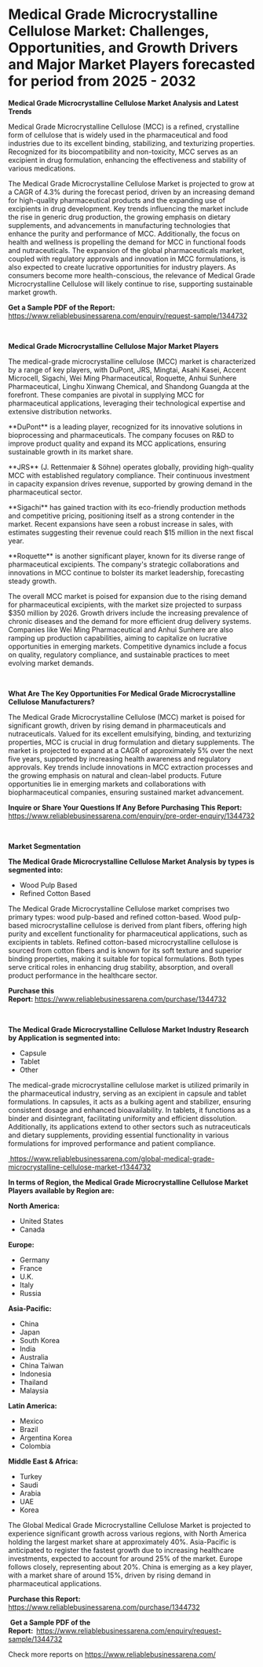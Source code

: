 <p><h1>Medical Grade Microcrystalline Cellulose Market: Challenges, Opportunities, and Growth Drivers and Major Market Players forecasted for period from 2025 - 2032</h1></p><p><strong>Medical Grade Microcrystalline Cellulose Market Analysis and Latest Trends</strong></p>
<p><p>Medical Grade Microcrystalline Cellulose (MCC) is a refined, crystalline form of cellulose that is widely used in the pharmaceutical and food industries due to its excellent binding, stabilizing, and texturizing properties. Recognized for its biocompatibility and non-toxicity, MCC serves as an excipient in drug formulation, enhancing the effectiveness and stability of various medications.</p><p>The Medical Grade Microcrystalline Cellulose Market is projected to grow at a CAGR of 4.3% during the forecast period, driven by an increasing demand for high-quality pharmaceutical products and the expanding use of excipients in drug development. Key trends influencing the market include the rise in generic drug production, the growing emphasis on dietary supplements, and advancements in manufacturing technologies that enhance the purity and performance of MCC. Additionally, the focus on health and wellness is propelling the demand for MCC in functional foods and nutraceuticals. The expansion of the global pharmaceuticals market, coupled with regulatory approvals and innovation in MCC formulations, is also expected to create lucrative opportunities for industry players. As consumers become more health-conscious, the relevance of Medical Grade Microcrystalline Cellulose will likely continue to rise, supporting sustainable market growth.</p></p>
<p><strong>Get a Sample PDF of the Report:&nbsp;</strong> <a href="https://www.reliablebusinessarena.com/enquiry/request-sample/1344732?utm_campaign=3268&utm_medium=2&utm_source=Github&utm_content=ia&utm_term=03042025&utm_id=medical-grade-microcrystalline-cellulose">https://www.reliablebusinessarena.com/enquiry/request-sample/1344732</a></p>
<p>&nbsp;</p>
<p><strong>Medical Grade Microcrystalline Cellulose Major Market Players</strong></p>
<p><p>The medical-grade microcrystalline cellulose (MCC) market is characterized by a range of key players, with DuPont, JRS, Mingtai, Asahi Kasei, Accent Microcell, Sigachi, Wei Ming Pharmaceutical, Roquette, Anhui Sunhere Pharmaceutical, Linghu Xinwang Chemical, and Shandong Guangda at the forefront. These companies are pivotal in supplying MCC for pharmaceutical applications, leveraging their technological expertise and extensive distribution networks.</p><p>**DuPont** is a leading player, recognized for its innovative solutions in bioprocessing and pharmaceuticals. The company focuses on R&D to improve product quality and expand its MCC applications, ensuring sustainable growth in its market share.</p><p>**JRS** (J. Rettenmaier & Söhne) operates globally, providing high-quality MCC with established regulatory compliance. Their continuous investment in capacity expansion drives revenue, supported by growing demand in the pharmaceutical sector.</p><p>**Sigachi** has gained traction with its eco-friendly production methods and competitive pricing, positioning itself as a strong contender in the market. Recent expansions have seen a robust increase in sales, with estimates suggesting their revenue could reach $15 million in the next fiscal year.</p><p>**Roquette** is another significant player, known for its diverse range of pharmaceutical excipients. The company's strategic collaborations and innovations in MCC continue to bolster its market leadership, forecasting steady growth.</p><p>The overall MCC market is poised for expansion due to the rising demand for pharmaceutical excipients, with the market size projected to surpass $350 million by 2026. Growth drivers include the increasing prevalence of chronic diseases and the demand for more efficient drug delivery systems. Companies like Wei Ming Pharmaceutical and Anhui Sunhere are also ramping up production capabilities, aiming to capitalize on lucrative opportunities in emerging markets. Competitive dynamics include a focus on quality, regulatory compliance, and sustainable practices to meet evolving market demands.</p></p>
<p>&nbsp;</p>
<p><strong>What Are The Key Opportunities For Medical Grade Microcrystalline Cellulose Manufacturers?</strong></p>
<p><p>The Medical Grade Microcrystalline Cellulose (MCC) market is poised for significant growth, driven by rising demand in pharmaceuticals and nutraceuticals. Valued for its excellent emulsifying, binding, and texturizing properties, MCC is crucial in drug formulation and dietary supplements. The market is projected to expand at a CAGR of approximately 5% over the next five years, supported by increasing health awareness and regulatory approvals. Key trends include innovations in MCC extraction processes and the growing emphasis on natural and clean-label products. Future opportunities lie in emerging markets and collaborations with biopharmaceutical companies, ensuring sustained market advancement.</p></p>
<p><strong>Inquire or Share Your Questions If Any Before Purchasing This Report:</strong> <a href="https://www.reliablebusinessarena.com/enquiry/pre-order-enquiry/1344732?utm_campaign=3268&utm_medium=2&utm_source=Github&utm_content=ia&utm_term=03042025&utm_id=medical-grade-microcrystalline-cellulose">https://www.reliablebusinessarena.com/enquiry/pre-order-enquiry/1344732</a></p>
<p>&nbsp;</p>
<p><strong>Market Segmentation</strong></p>
<p><strong>The Medical Grade Microcrystalline Cellulose Market Analysis by types is segmented into:</strong></p>
<p><ul><li>Wood Pulp Based</li><li>Refined Cotton Based</li></ul></p>
<p><p>The Medical Grade Microcrystalline Cellulose market comprises two primary types: wood pulp-based and refined cotton-based. Wood pulp-based microcrystalline cellulose is derived from plant fibers, offering high purity and excellent functionality for pharmaceutical applications, such as excipients in tablets. Refined cotton-based microcrystalline cellulose is sourced from cotton fibers and is known for its soft texture and superior binding properties, making it suitable for topical formulations. Both types serve critical roles in enhancing drug stability, absorption, and overall product performance in the healthcare sector.</p></p>
<p><strong>Purchase this Report:&nbsp;</strong><a href="https://www.reliablebusinessarena.com/purchase/1344732?utm_campaign=3268&utm_medium=2&utm_source=Github&utm_content=ia&utm_term=03042025&utm_id=medical-grade-microcrystalline-cellulose">https://www.reliablebusinessarena.com/purchase/1344732</a></p>
<p>&nbsp;</p>
<p><strong>The Medical Grade Microcrystalline Cellulose Market Industry Research by Application is segmented into:</strong></p>
<p><ul><li>Capsule</li><li>Tablet</li><li>Other</li></ul></p>
<p><p>The medical-grade microcrystalline cellulose market is utilized primarily in the pharmaceutical industry, serving as an excipient in capsule and tablet formulations. In capsules, it acts as a bulking agent and stabilizer, ensuring consistent dosage and enhanced bioavailability. In tablets, it functions as a binder and disintegrant, facilitating uniformity and efficient dissolution. Additionally, its applications extend to other sectors such as nutraceuticals and dietary supplements, providing essential functionality in various formulations for improved performance and patient compliance.</p></p>
<p><a href="https://www.reliablebusinessarena.com/global-medical-grade-microcrystalline-cellulose-market-r1344732?utm_campaign=3268&utm_medium=2&utm_source=Github&utm_content=ia&utm_term=03042025&utm_id=medical-grade-microcrystalline-cellulose">&nbsp;https://www.reliablebusinessarena.com/global-medical-grade-microcrystalline-cellulose-market-r1344732</a></p>
<p><strong>In terms of Region, the Medical Grade Microcrystalline Cellulose Market Players available by Region are:</strong></p>
<p>
    <p> <strong> North America: </strong>
        <ul>
            <li>United States</li>
            <li>Canada</li>
        </ul>
        </p> 
    <p> <strong> Europe: </strong>
        <ul>
            <li>Germany</li>
            <li>France</li>
            <li>U.K.</li>
            <li>Italy</li>
            <li>Russia</li>
        </ul>
        </p> 
    <p> <strong> Asia-Pacific: </strong>
        <ul>
            <li>China</li>
            <li>Japan</li>
            <li>South Korea</li>
            <li>India</li>
            <li>Australia</li>
            <li>China Taiwan</li>
            <li>Indonesia</li>
            <li>Thailand</li>
            <li>Malaysia</li>
        </ul>
        </p> 
    <p> <strong> Latin America: </strong>
        <ul>
            <li>Mexico</li>
            <li>Brazil</li>
            <li>Argentina Korea</li>
            <li>Colombia</li>
        </ul>
        </p> 
    <p> <strong> Middle East & Africa: </strong>
        <ul>
            <li>Turkey</li>
            <li>Saudi</li>
            <li>Arabia</li>
            <li>UAE</li>
            <li>Korea</li>
        </ul>
    </p>
    </p>
<p><p>The Global Medical Grade Microcrystalline Cellulose Market is projected to experience significant growth across various regions, with North America holding the largest market share at approximately 40%. Asia-Pacific is anticipated to register the fastest growth due to increasing healthcare investments, expected to account for around 25% of the market. Europe follows closely, representing about 20%. China is emerging as a key player, with a market share of around 15%, driven by rising demand in pharmaceutical applications.</p></p>
<p><strong>Purchase this Report: </strong><a href="https://www.reliablebusinessarena.com/purchase/1344732?utm_campaign=3268&utm_medium=2&utm_source=Github&utm_content=ia&utm_term=03042025&utm_id=medical-grade-microcrystalline-cellulose">https://www.reliablebusinessarena.com/purchase/1344732</a></p>
<p>&nbsp;<strong>Get a Sample PDF of the Report:&nbsp;&nbsp;</strong><a href="https://www.reliablebusinessarena.com/enquiry/request-sample/1344732?utm_campaign=3268&utm_medium=2&utm_source=Github&utm_content=ia&utm_term=03042025&utm_id=medical-grade-microcrystalline-cellulose">https://www.reliablebusinessarena.com/enquiry/request-sample/1344732</a></p>
<p><strong></strong></p>
<p>Check more reports on <a href="https://www.reliablebusinessarena.com/?utm_campaign=3268&utm_medium=2&utm_source=Github&utm_content=ia&utm_term=03042025&utm_id=medical-grade-microcrystalline-cellulose">https://www.reliablebusinessarena.com/</a></p>